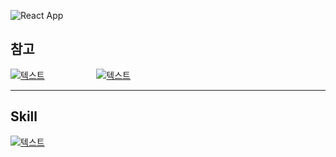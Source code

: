 ![React App](https://user-images.githubusercontent.com/67436032/126363044-142a961c-bc64-40e1-9218-03b95c19d097.png)


## 참고 ##
[![텍스트](https://cdn-images-1.medium.com/max/104/1*I-RzA2sopZvV3P3pxnGxxQ@2x.png)](https://www.themoviedb.org/)
&nbsp;
&nbsp;
&nbsp;
&nbsp;
&nbsp;
&nbsp;
&nbsp;
&nbsp;
&nbsp;
&nbsp;
[![텍스트](https://yt3.ggpht.com/ytc/AKedOLRbdv3Di8paQyrgMF_VwFXPkhwVzcW59Vgo8dTsyw=s88-c-k-c0x00ffffff-no-rj)](https://www.youtube.com/c/CleverProgrammer/featured/)
&nbsp;
&nbsp;
&nbsp;
&nbsp;
&nbsp;
&nbsp;
&nbsp;
&nbsp;
&nbsp;
 
-----------------------------------------------------------------------------------------------------------------
## Skill ##

[![텍스트](https://img1.daumcdn.net/thumb/R1280x0/?scode=mtistory2&fname=https%3A%2F%2Fblog.kakaocdn.net%2Fdn%2Fc5yaqz%2FbtqXXVBqHvp%2FSEBAeKYrkouV6xZGcWDa9k%2Fimg.webp)](https://ko.reactjs.org/)
 
